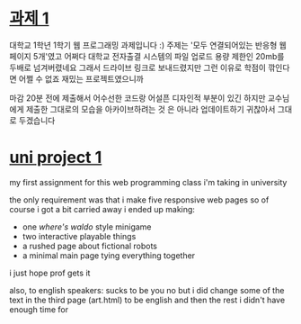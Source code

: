 # [과제 1](https://quewon.github.io/uni-project1/index.html)
대학교 1학년 1학기 웹 프로그래밍 과제입니다 :)
주제는 '모두 연결되어있는 반응형 웹페이지 5개'였고
어쩌다 대학교 전자출결 시스템의 파일 업로드 용량 제한인 20mb를 두배로 넘겨버렸네요
그래서 드라이브 링크로 보내드렸지만
그런 이유로 학점이 깎인다면 어쩔 수 없죠
재밌는 프로젝트였으니까

마감 20분 전에 제출해서 어수선한 코드랑 어설픈 디자인적 부분이 있긴 하지만
교수님에게 제출한 그대로의 모습을 아카이브하려는 것
은 아니라 업데이트하기 귀찮아서 그대로 두겠습니다

# [uni project 1](https://quewon.github.io/uni-project1/index.html)
my first assignment for this web programming class i'm taking in university

the only requirement was that i make five responsive web pages
so of course i got a bit carried away
i ended up making:
* one *where's waldo* style minigame
* two interactive playable things
* a rushed page about fictional robots
* a minimal main page tying everything together

i just hope prof gets it

also, to english speakers: sucks to be you
no but i did change some of the text in the third page (art.html) to be english and then the rest i didn't have enough time for
